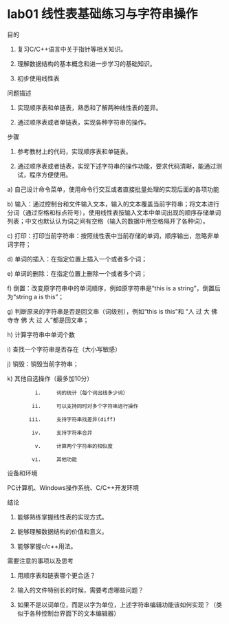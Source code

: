 # lab01 线性表基础练习与字符串操作

目的

1. 复习C/C++语言中关于指针等相关知识。

2. 理解数据结构的基本概念和进一步学习的基础知识。

3. 初步使用线性表

问题描述

1. 实现顺序表和单链表，熟悉和了解两种线性表的差异。

2. 通过顺序表或者单链表，实现各种字符串的操作。

步骤

1. 参考教材上的代码，实现顺序表和单链表。

2. 通过顺序表或者链表，实现下述字符串的操作功能，要求代码清晰，能通过测试，程序方便使用。

a)  自己设计命令菜单，使用命令行交互或者直接批量处理的实现后面的各项功能

b)  输入：通过控制台和文件输入文本，输入的文本覆盖当前字符串；将文本进行分词（通过空格和标点符号），使用线性表按输入文本中单词出现的顺序存储单词列表；中文也默认认为词之间有空格（输入的数据中用空格隔开了各种词）。

c)  打印：打印当前字符串：按照线性表中当前存储的单词，顺序输出，忽略非单词字符；

d)  单词的插入：在指定位置上插入一个或者多个词；

e)  单词的删除：在指定位置上删除一个或者多个词；

f)  倒置：改变原字符串中的单词顺序，例如原字符串是“this is a string”，倒置后为“string a is this”；

g)  判断原来的字符串是否是回文串（词级别），例如“this is this”和 “人 过 大 佛 寺寺 佛 大 过 人”都是回文串；

h)  计算字符串中单词个数

i)  查找一个字符串是否存在（大小写敏感）

j)  销毁：销毁当前字符串；

k)  其他自选操作（最多加10分）

             i.     词的统计（每个词出线多少词）
    
            ii.     可以支持同时对多个字符串进行操作
    
           iii.     支持字符串找差异(diff)
    
            iv.     支持字符串合并
    
             v.     计算两个字符串的相似度
    
            vi.     其他功能

设备和环境

PC计算机、Windows操作系统、C/C++开发环境

结论

1. 能够熟练掌握线性表的实现方式。

2. 能够理解数据结构的价值和意义。

3. 能够掌握c/c++用法。

需要注意的事项以及思考

1. 用顺序表和链表哪个更合适？

2. 输入的文件特别长的时候，需要考虑哪些问题？

3. 如果不是以词单位，而是以字为单位，上述字符串编辑功能该如何实现？（类似于各种控制台界面下的文本编辑器）
